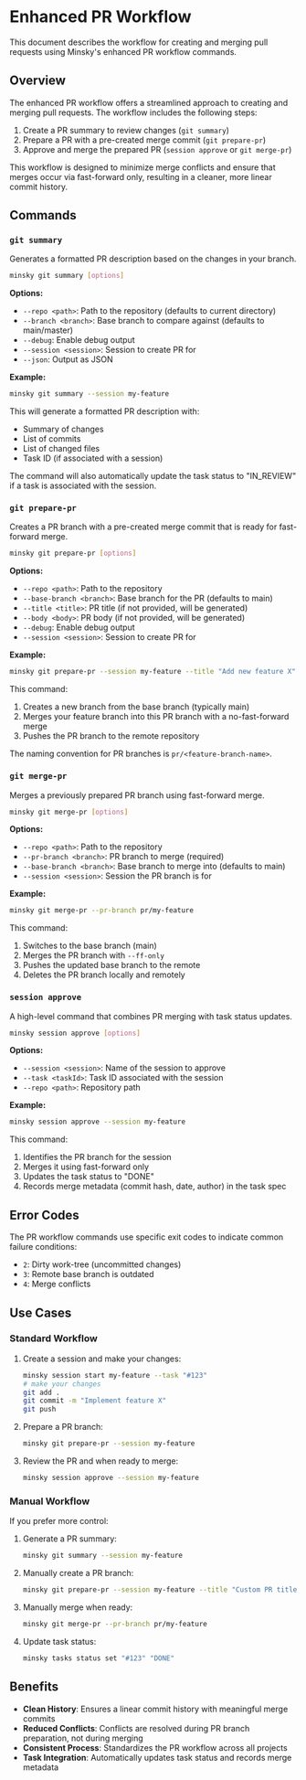 # Enhanced PR Workflow

This document describes the workflow for creating and merging pull requests using Minsky's enhanced PR workflow commands.

## Overview

The enhanced PR workflow offers a streamlined approach to creating and merging pull requests. The workflow includes the following steps:

1. Create a PR summary to review changes (`git summary`)
2. Prepare a PR with a pre-created merge commit (`git prepare-pr`)
3. Approve and merge the prepared PR (`session approve` or `git merge-pr`)

This workflow is designed to minimize merge conflicts and ensure that merges occur via fast-forward only, resulting in a cleaner, more linear commit history.

## Commands

### `git summary`

Generates a formatted PR description based on the changes in your branch.

```bash
minsky git summary [options]
```

**Options:**
- `--repo <path>`: Path to the repository (defaults to current directory)
- `--branch <branch>`: Base branch to compare against (defaults to main/master)
- `--debug`: Enable debug output
- `--session <session>`: Session to create PR for
- `--json`: Output as JSON

**Example:**
```bash
minsky git summary --session my-feature
```

This will generate a formatted PR description with:
- Summary of changes
- List of commits
- List of changed files
- Task ID (if associated with a session)

The command will also automatically update the task status to "IN_REVIEW" if a task is associated with the session.

### `git prepare-pr`

Creates a PR branch with a pre-created merge commit that is ready for fast-forward merge.

```bash
minsky git prepare-pr [options]
```

**Options:**
- `--repo <path>`: Path to the repository
- `--base-branch <branch>`: Base branch for the PR (defaults to main)
- `--title <title>`: PR title (if not provided, will be generated)
- `--body <body>`: PR body (if not provided, will be generated)
- `--debug`: Enable debug output
- `--session <session>`: Session to create PR for

**Example:**
```bash
minsky git prepare-pr --session my-feature --title "Add new feature X"
```

This command:
1. Creates a new branch from the base branch (typically main)
2. Merges your feature branch into this PR branch with a no-fast-forward merge
3. Pushes the PR branch to the remote repository

The naming convention for PR branches is `pr/<feature-branch-name>`.

### `git merge-pr`

Merges a previously prepared PR branch using fast-forward merge.

```bash
minsky git merge-pr [options]
```

**Options:**
- `--repo <path>`: Path to the repository
- `--pr-branch <branch>`: PR branch to merge (required)
- `--base-branch <branch>`: Base branch to merge into (defaults to main)
- `--session <session>`: Session the PR branch is for

**Example:**
```bash
minsky git merge-pr --pr-branch pr/my-feature
```

This command:
1. Switches to the base branch (main)
2. Merges the PR branch with `--ff-only`
3. Pushes the updated base branch to the remote
4. Deletes the PR branch locally and remotely

### `session approve`

A high-level command that combines PR merging with task status updates.

```bash
minsky session approve [options]
```

**Options:**
- `--session <session>`: Name of the session to approve
- `--task <taskId>`: Task ID associated with the session
- `--repo <path>`: Repository path

**Example:**
```bash
minsky session approve --session my-feature
```

This command:
1. Identifies the PR branch for the session
2. Merges it using fast-forward only
3. Updates the task status to "DONE"
4. Records merge metadata (commit hash, date, author) in the task spec

## Error Codes

The PR workflow commands use specific exit codes to indicate common failure conditions:

- `2`: Dirty work-tree (uncommitted changes)
- `3`: Remote base branch is outdated
- `4`: Merge conflicts

## Use Cases

### Standard Workflow

1. Create a session and make your changes:
   ```bash
   minsky session start my-feature --task "#123"
   # make your changes
   git add .
   git commit -m "Implement feature X"
   git push
   ```

2. Prepare a PR branch:
   ```bash
   minsky git prepare-pr --session my-feature
   ```

3. Review the PR and when ready to merge:
   ```bash
   minsky session approve --session my-feature
   ```

### Manual Workflow

If you prefer more control:

1. Generate a PR summary:
   ```bash
   minsky git summary --session my-feature
   ```

2. Manually create a PR branch:
   ```bash
   minsky git prepare-pr --session my-feature --title "Custom PR title"
   ```

3. Manually merge when ready:
   ```bash
   minsky git merge-pr --pr-branch pr/my-feature
   ```

4. Update task status:
   ```bash
   minsky tasks status set "#123" "DONE"
   ```

## Benefits

- **Clean History**: Ensures a linear commit history with meaningful merge commits
- **Reduced Conflicts**: Conflicts are resolved during PR branch preparation, not during merging
- **Consistent Process**: Standardizes the PR workflow across all projects
- **Task Integration**: Automatically updates task status and records merge metadata 

